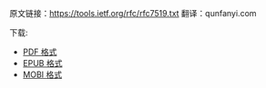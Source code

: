 

原文链接：https://tools.ietf.org/rfc/rfc7519.txt
翻译：qunfanyi.com

下载:  
* [PDF 格式](book.pdf)
* [EPUB 格式](book.epub)
* [MOBI 格式](book.mobi)

